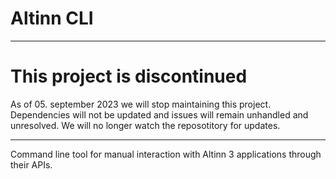 # Altinn CLI

---

# This project is discontinued

As of 05. september 2023 we will stop maintaining this project. Dependencies will not be updated and issues will remain unhandled and unresolved. We will no longer watch the reposotitory for updates. 

----

Command line tool for manual interaction with Altinn 3 applications through their APIs.
